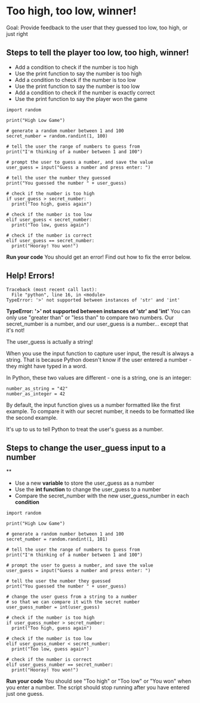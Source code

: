 # Too high, too low, winner!

Goal: Provide feedback to the user that they guessed too low, too high, or just right

## Steps to tell the player too low, too high, winner!

- Add a condition to check if the number is too high
- Use the print function to say the number is too high
- Add a condition to check if the number is too low
- Use the print function to say the number is too low
- Add a condition to check if the number is exactly correct
- Use the print function to say the player won the game

```
import random

print("High Low Game")

# generate a random number between 1 and 100
secret_number = random.randint(1, 100)

# tell the user the range of numbers to guess from
print("I'm thinking of a number between 1 and 100")

# prompt the user to guess a number, and save the value
user_guess = input("Guess a number and press enter: ")

# tell the user the number they guessed
print("You guessed the number " + user_guess)
```

```
# check if the number is too high
if user_guess > secret_number:
  print("Too high, guess again")
  
# check if the number is too low
elif user_guess < secret_number:
  print("Too low, guess again")
  
# check if the number is correct
elif user_guess == secret_number:
  print("Hooray! You won!")
```

**Run your code**
You should get an error! Find out how to fix the error below.

## Help! Errors!
```
Traceback (most recent call last):
  File "python", line 16, in <module>
TypeError: '>' not supported between instances of 'str' and 'int'
```

**TypeError: '>' not supported between instances of 'str' and 'int'**
You can only use "greater than" or "less than" to compare two numbers. Our secret_number is a number, and our user_guess is a number... except that it's not!

The user_guess is actually a string!

When you use the input function to capture user input, the result is always a string. That is because Python doesn't know if the user entered a number - they might have typed in a word.

In Python, these two values are different - one is a string, one is an integer:

```
number_as_string = "42"
number_as_integer = 42
```

By default, the input function gives us a number formatted like the first example. To compare it with our secret number, it needs to be formatted like the second example.

It's up to us to tell Python to treat the user's guess as a number.

## Steps to change the user_guess input to a number
**
- Use a new **variable** to store the user_guess as a number
- Use the **int function** to change the user_guess to a number
- Compare the secret_number with the new user_guess_number in each **condition**

```
import random

print("High Low Game")

# generate a random number between 1 and 100
secret_number = random.randint(1, 101)

# tell the user the range of numbers to guess from
print("I'm thinking of a number between 1 and 100")

# prompt the user to guess a number, and save the value
user_guess = input("Guess a number and press enter: ")

# tell the user the number they guessed
print("You guessed the number " + user_guess)
```

```
# change the user guess from a string to a number
# so that we can compare it with the secret number
user_guess_number = int(user_guess)
```

```
# check if the number is too high
if user_guess_number > secret_number:
  print("Too high, guess again")

# check if the number is too low
elif user_guess_number < secret_number:
  print("Too low, guess again")

# check if the number is correct
elif user_guess_number == secret_number:
  print("Hooray! You won!")
```

**Run your code**
You should see "Too high" or "Too low" or "You won" when you enter a number.
The script should stop running after you have entered just one guess.